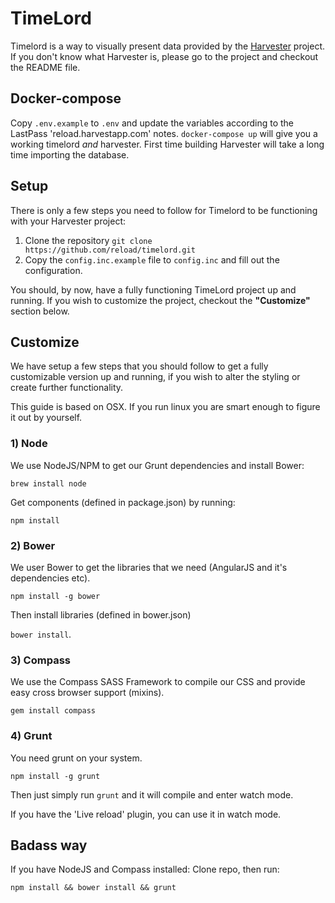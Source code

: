 # TimeLord
Timelord is a way to visually present data provided by the [Harvester](https://github.com/reload/harvester "Harvester") project. If you don't know what Harvester is, please go to the project and checkout the README file.

## Docker-compose
Copy `.env.example` to `.env` and update the variables according to the LastPass 'reload.harvestapp.com' notes.
`docker-compose up` will give you a working timelord _and_ harvester. First time building Harvester will take a long time importing the database.

## Setup
There is only a few steps you need to follow for Timelord to be functioning with your Harvester project:

1. Clone the repository `git clone https://github.com/reload/timelord.git`
2. Copy the `config.inc.example` file to `config.inc` and fill out the configuration.

You should, by now, have a fully functioning TimeLord project up and running. If you wish to customize the project, checkout the **"Customize"** section below.

## Customize

We have setup a few steps that you should follow to get a fully customizable version up and running, if you wish to alter the styling or create further functionality.

This guide is based on OSX. If you run linux you are smart enough to figure it out by yourself.


### 1) Node

We use NodeJS/NPM to get our Grunt dependencies and install Bower:

`brew install node `

Get components (defined in package.json) by running:

` npm install `

### 2) Bower

We user Bower to get the libraries that we need (AngularJS and it's dependencies etc).

`npm install -g bower `

Then install libraries (defined in bower.json)

`bower install`.

### 3) Compass
We use the Compass SASS Framework to compile our CSS and provide easy cross browser support (mixins).

`gem install compass `

### 4) Grunt

You need grunt on your system.

`npm install -g grunt `

Then just simply run `grunt` and it will compile and enter watch mode.

If you have the 'Live reload' plugin, you can use it in watch mode.

## Badass way

If you have NodeJS and Compass installed: Clone repo, then run:

`npm install && bower install && grunt`
